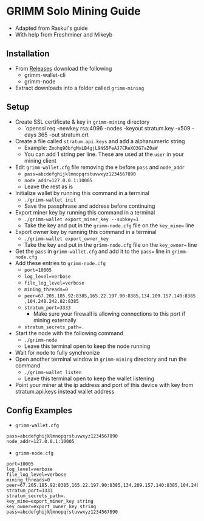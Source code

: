# GRIMM Solo Mining Guide
- Adapted from Raskul's guide
- With help from Freshminer and  Mikeyb

## Installation
- From [Releases](https://github.com/freenetcoder/grimm/releases/tag/10.1dev1) download the following
  - grimm-wallet-cli
  - grimm-node
- Extract downloads into a folder called `grimm-mining`

## Setup
- Create SSL certificate & key in `grimm-mining` directory
  - `openssl req -newkey rsa:4096 -nodes -keyout stratum.key -x509 -days 365 -out stratum.crt
- Create a file called `stratum.api.keys` and add a alphanumeric string
  - Example: `Zmohq90bfgMvLB4gjL9NS5PeAJ7CReXO3G7aZ0aW`
  - You can add 1 string per line.  These are used at the `user` in your mining client
- Edit `grimm-wallet.cfg` file removing the `#` before `pass` and `node_addr`
  - `pass=abcdefghijklmnopqrstuvwxyz1234567890`
  - `node_addr=127.0.0.1:10005`
  - Leave the rest as is
- Initialize wallet by running this command in a terminal
  - `./grimm-wallet init`
  - Save the passphrase and address before continuing
- Export miner key by running this command in a terminal
  - `./grimm-wallet export_miner_key --subkey=1`
  - Take the key and put in the `grimm-node.cfg` file on the `key_mine=` line
- Export owner key by running this command in a terminal
  - `./grimm-wallet export_owner_key`
  - Take the key and put in the `grimm-node.cfg` file on the `key_owner=` line
- Get the `pass` in `grimm-wallet.cfg` and add it to the `pass=` line in `grimm-node.cfg`
- Add these entries to `grimm-node.cfg`
  - `port=10005`
  - `log_level=verbose`
  - `file_log_level=verbose`
  - `mining_threads=0`
  - `peer=67.205.185.92:8385,165.22.197.90:8385,134.209.157.140:8385,104.248.242.82:8385`
  - `stratum_port=3333`
    - Make sure your firewall is allowing connections to this port if mining externally
  - `stratum_secrets_path=.`
- Start the node with the following command
  - `./grimm-node`
  - Leave this terminal open to keep the node running
- Wait for node to fully synchronize
- Open another terminal window in `grimm-mining` directory and run the command
  - `./grimm-wallet listen`
  - Leave this terminal open to keep the wallet listening
- Point your miner at the ip address and port of this device with key from stratum.api.keys instead wallet address
 
## Config Examples
- `grimm-wallet.cfg`
```
pass=abcdefghijklmnopqrstuvwxyz1234567890
node_addr=127.0.0.1:10005
```

- `grimm-node.cfg`
```
port=10005
log_level=verbose
file_log_level=verbose
mining_threads=0
peer=67.205.185.92:8385,165.22.197.90:8385,134.209.157.140:8385,104.248.242.82:8385
stratum_port=3333
stratum_secrets_path=.
key_mine=export_miner_key string
key_owner=export_owner_key string
pass=abcdefghijklmnopqrstuvwxyz1234567890
```
